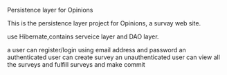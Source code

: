 Persistence layer for Opinions


This is the persistence layer project for Opinions, a survay web site.

use Hibernate,contains serveice layer and DAO layer.

a user can register/login using email address and password
an authenticated user can create survey
an unauthenticated user can view all the surveys and fulfill surveys and make commit

